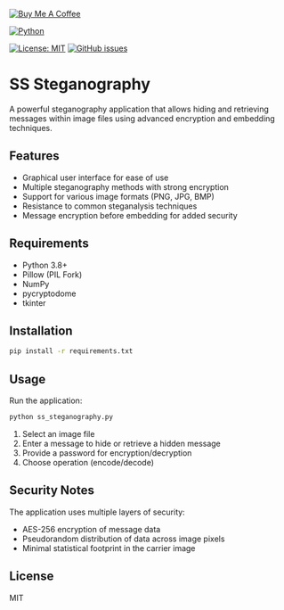 [![Buy Me A Coffee](https://img.shields.io/badge/Buy%20Me%20A%20Coffee-Donate-brightgreen?logo=buymeacoffee)](https://www.buymeacoffee.com/armysarge)

[![Python](https://img.shields.io/badge/Python-3.8%2B-blue.svg)](https://www.python.org/)

[![License: MIT](https://img.shields.io/badge/License-MIT-blue.svg)](https://opensource.org/licenses/MIT)
[![GitHub issues](https://img.shields.io/github/issues/armysarge/ss-steganography)](https://github.com/armysarge/ss-steganography/issues)


# SS Steganography

A powerful steganography application that allows hiding and retrieving messages within image files using advanced encryption and embedding techniques.

## Features

- Graphical user interface for ease of use
- Multiple steganography methods with strong encryption
- Support for various image formats (PNG, JPG, BMP)
- Resistance to common steganalysis techniques
- Message encryption before embedding for added security

## Requirements

- Python 3.8+
- Pillow (PIL Fork)
- NumPy
- pycryptodome
- tkinter

## Installation

```bash
pip install -r requirements.txt
```

## Usage

Run the application:

```bash
python ss_steganography.py
```

1. Select an image file
2. Enter a message to hide or retrieve a hidden message
3. Provide a password for encryption/decryption
4. Choose operation (encode/decode)

## Security Notes

The application uses multiple layers of security:
- AES-256 encryption of message data
- Pseudorandom distribution of data across image pixels
- Minimal statistical footprint in the carrier image

## License

MIT
